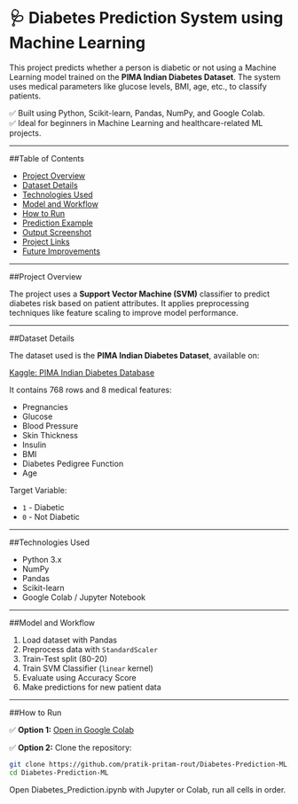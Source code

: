 # 🩺 Diabetes Prediction System using Machine Learning

This project predicts whether a person is diabetic or not using a Machine Learning model trained on the **PIMA Indian Diabetes Dataset**. The system uses medical parameters like glucose levels, BMI, age, etc., to classify patients.

✅ Built using Python, Scikit-learn, Pandas, NumPy, and Google Colab.  
✅ Ideal for beginners in Machine Learning and healthcare-related ML projects.

---

##Table of Contents

- [Project Overview](#project-overview)
- [Dataset Details](#dataset-details)
- [Technologies Used](#technologies-used)
- [Model and Workflow](#model-and-workflow)
- [How to Run](#how-to-run)
- [Prediction Example](#prediction-example)
- [Output Screenshot](#output-screenshot)
- [Project Links](#project-links)
- [Future Improvements](#future-improvements)

---

##Project Overview

The project uses a **Support Vector Machine (SVM)** classifier to predict diabetes risk based on patient attributes. It applies preprocessing techniques like feature scaling to improve model performance.

---

##Dataset Details

The dataset used is the **PIMA Indian Diabetes Dataset**, available on:

[Kaggle: PIMA Indian Diabetes Database](https://www.kaggle.com/datasets/uciml/pima-indians-diabetes-database)

It contains 768 rows and 8 medical features:

- Pregnancies
- Glucose
- Blood Pressure
- Skin Thickness
- Insulin
- BMI
- Diabetes Pedigree Function
- Age

Target Variable:
- `1` - Diabetic  
- `0` - Not Diabetic  

---

##Technologies Used

- Python 3.x
- NumPy
- Pandas
- Scikit-learn
- Google Colab / Jupyter Notebook

---

##Model and Workflow

1. Load dataset with Pandas
2. Preprocess data with `StandardScaler`
3. Train-Test split (80-20)
4. Train SVM Classifier (`linear` kernel)
5. Evaluate using Accuracy Score
6. Make predictions for new patient data

---

##How to Run

✅ **Option 1:** [Open in Google Colab](https://colab.research.google.com/github/pratik-pritam-rout/Diabetes-Prediction-ML/blob/main/Diabetes_Prediction.ipynb)

✅ **Option 2:** Clone the repository:

```bash
git clone https://github.com/pratik-pritam-rout/Diabetes-Prediction-ML.git
cd Diabetes-Prediction-ML
```
Open Diabetes_Prediction.ipynb with Jupyter or Colab, run all cells in order.
